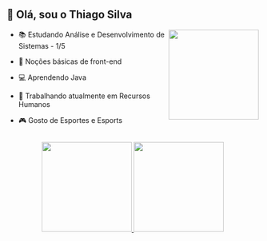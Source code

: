 ## 👋 Olá, sou o Thiago Silva

<img height="180em" align="right" src="https://i.imgur.com/lNS4NcM.png"/>

<p>

- 📚 Estudando Análise e Desenvolvimento de Sistemas - 1/5

- 🎨 Noções básicas de front-end

- 💻 Aprendendo Java

- 💼 Trabalhando atualmente em Recursos Humanos

- 🎮 Gosto de Esportes e Esports
##
<div align="center">
  <a href="https://github.com/ssthiag0">
  <img height="180em" src="https://github-readme-stats.vercel.app/api?username=ssthiag0&show_icons=true&theme=gotham&include_all_commits=true&count_private=true"/>
  <img height="180em" src="https://github-readme-stats.vercel.app/api/top-langs/?username=ssthiag0&layout=compact&langs_count=7&theme=gotham"/>
</div>

